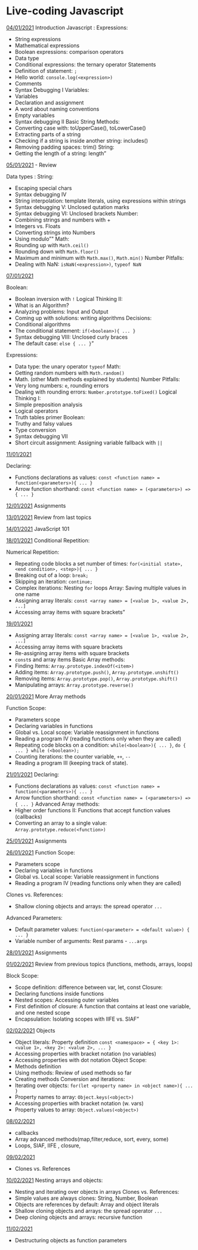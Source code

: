# Live-coding Javascript

[04/01/2021](Jan/04.01/jan.js)
Introduction Javascript :
Expressions:

- String expressions
- Mathematical expressions
- Boolean expressions: comparison operators
- Data type
- Conditional expressions: the ternary operator
  Statements
- Definition of statement: `;`
- Hello world: `console.log(<expression>)`
- Comments
- Syntax Debugging I
  Variables:
- Variables
- Declaration and assignment
- A word about naming conventions
- Empty variables
- Syntax debugging II
  Basic String Methods:
- Converting case with:
  toUpperCase(), toLowerCase()
- Extracting parts of a string
- Checking if a string is inside another string: includes()
- Removing padding spaces: trim()
  String:
- Getting the length of a string: length”

[05/01/2021](Jan/05.01/Index.js) - Review

Data types :
String:

- Escaping special chars
- Syntax debugging IV
- String interpolation: template literals, using expressions within strings
- Syntax debugging V: Unclosed qutation marks
- Syntax debugging VI: Unclosed brackets
  Number:
- Combining strings and numbers with +
- Integers vs. Floats
- Converting strings into Numbers
- Using modulo”"
  Math:
- Rounding up with `Math.ceil()`
- Rounding down with `Math.floor()`
- Maximum and minimum with `Math.max()`, `Math.min()`
  Number Pitfalls:
- Dealing with NaN: `isNaN(<expression>)`, `typeof NaN`

[07/01/2021](Jan/07.01/index.js)

Boolean:

- Boolean inversion with `!`
  Logical Thinking II:
- What is an Algorithm?
- Analyzing problems: Input and Output
- Coming up with solutions: writing algorithms
  Decisions:
- Conditional algorithms
- The conditional statement: `if(<boolean>){ ... }`
- Syntax debugging VIII: Unclosed curly braces
- The default case: `else { ... }`”

Expressions:

- Data type: the unary operator `typeof`
  Math:
- Getting random numbers with `Math.random()`
- Math. (other Math methods explained by students)
  Number Pitfalls:
- Very long numbers: `e`, rounding errors
- Dealing with rounding errors: `Number.prototype.toFixed()`
  Logical Thinking I:
- Simple preposition analysis
- Logical operators
- Truth tables primer
  Boolean:
- Truthy and falsy values
- Type conversion
- Syntax debugging VII
- Short circuit assignment: Assigning variable fallback with `||`

[11/01/2021](Jan/11.01/index.js)

Declaring:

- Functions declarations as values:
  `const <function name> = function(<parameters>){ ... }`
- Arrow function shorthand:
  `const <function name> = (<parameters>) => { ... }`

[12/01/2021](Jan/12.01/assignments.js)
Assignments

[13/01/2021](Jan/13.01/index.js)
Review from last topics

[14/01/2021](Jan/14.01/index.js)
JavaScript 101

[18/01/2021](Jan/18.01/index.js)
Conditional Repetition:

Numerical Repetition:

- Repeating code blocks a set number of times:
  `for(<initial state>, <end condition>, <step>){ ... }`
- Breaking out of a loop: `break;`
- Skipping an iteration: `continue;`
- Complex iterations: Nesting `for` loops
  Array: Saving multiple values in one name
- Assigning array literals:
  `const <array name> = [<value 1>, <value 2>, ...]`
- Accessing array items with square brackets”

[19/01/2021](Jan/19.01/index.js)

- Assigning array literals:
  `const <array name> = [<value 1>, <value 2>, ...]`
- Accessing array items with square brackets
- Re-assigning array items with square brackets
- `const`s and array items
  Basic Array methods:
- Finding Items: `Array.prototype.indexOf(<item>)`
- Adding items: `Array.prototype.push()`, `Array.prototype.unshift()`
- Removing items: `Array.prototype.pop()`, `Array.prototype.shift()`
- Manipulating arrays: `Array.prototype.reverse()`

[20/01/2021](Jan/20.01/index1.js)
More Array methods

Function Scope:

- Parameters scope
- Declaring variables in functions
- Global vs. Local scope: Variable reassignment in functions
- Reading a program IV (reading functions only when they are called)
- Repeating code blocks on a condition:
  `while(<boolean>){ ... }`, `do { ... } while (<boolean>);`
- Counting iterations: the counter variable, `++`, `--`
- Reading a program III (keeping track of state).

[21/01/2021](Jan/21.01/index.js)
Declaring:

- Functions declarations as values:
  `const <function name> = function(<parameters>){ ... }`
- Arrow function shorthand:
  `const <function name> = (<parameters>) => { ... }`
  Advanced Array methods:
- Higher order functions II:
  Functions that accept function values (callbacks)
- Converting an array to a single value: `Array.prototype.reduce(<function>)`

[25/01/2021](Jan/21.01/index.js)
Assignments

[26/01/2021](Jan/26.01/index.js)
Function Scope:

- Parameters scope
- Declaring variables in functions
- Global vs. Local scope: Variable reassignment in functions
- Reading a program IV (reading functions only when they are called)

Clones vs. References:

- Shallow cloning objects and arrays: the spread operator `...`

Advanced Parameters:

- Default parameter values:
  `function(<parameter> = <default value>) { ... }`
- Variable number of arguments: Rest params - `...args`

[28/01/2021](Jan/28.01/index.js)
Assignments

[01/02/2021](Feb/01.02/index.js)
Review from previous topics (functions, methods, arrays, loops)

Block Scope:

- Scope definition: difference between var, let, const Closure:
- Declaring functions inside functions
- Nested scopes: Accessing outer variables
- First definition of closure: A function that contains at least one variable, and one nested scope
- Encapsulation: Isolating scopes with IIFE vs. SIAF”

[02/02/2021](Feb/02.02/index.js)
Objects

- Object literals: Property definition
  `const <namespace> = { <key 1>: <value 1>, <key 2>: <value 2>, ... }`
- Accessing properties with bracket notation (no variables)
- Accessing properties with dot notation
  Object Scope:
- Methods definition
- Using methods: Review of used methods so far
- Creating methods
  Conversion and iterations:
- Iterating over objects: `for(let <property name> in <object name>){ ... }`
- Property names to array: `Object.keys(<object>)`
- Accessing properties with bracket notation (w. vars)
- Property values to array: `Object.values(<object>)`



[08/02/2021](Feb/08.02/index.js)
- callbacks
- Array advanced methods(map,filter,reduce, sort, every, some)
- Loops, SIAF, IIFE , closure, 



[09/02/2021](Feb/09.02/index.js)
- Clones vs. References

[10/02/2021](Feb/10.02/index.js)
Nesting arrays and objects:

- Nesting and iterating over objects in arrays
  Clones vs. References:
- Simple values are always clones: String, Number, Boolean
- Objects are references by default: Array and object literals
- Shallow cloning objects and arrays: the spread operator `...`
- Deep cloning objects and arrays: recursive function

[11/02/2021](Feb/11.02/index.js)
-  Destructuring objects as function parameters

